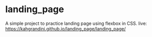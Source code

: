 # landing_page
A simple project to practice landing page using flexbox in CSS.
live: https://kahgrandini.github.io/landing_page/landing_page/
